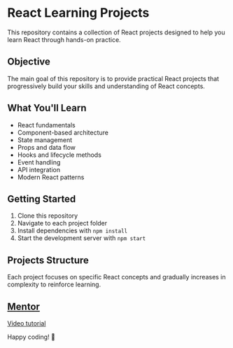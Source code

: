 # React Learning Projects


This repository contains a collection of React projects designed to help you learn React through hands-on practice.

## Objective

The main goal of this repository is to provide practical React projects that progressively build your skills and understanding of React concepts.

## What You'll Learn

- React fundamentals
- Component-based architecture
- State management
- Props and data flow
- Hooks and lifecycle methods
- Event handling
- API integration
- Modern React patterns

## Getting Started

1. Clone this repository
2. Navigate to each project folder
3. Install dependencies with `npm install`
4. Start the development server with `npm start`

## Projects Structure

Each project focuses on specific React concepts and gradually increases in complexity to reinforce learning.

## [Mentor](https://www.youtube.com/@chaiaurcode)
[Video tutorial](https://youtu.be/FxgM9k1rg0Q?si=whEjJwivR1hWlgK1)


Happy coding! 🚀